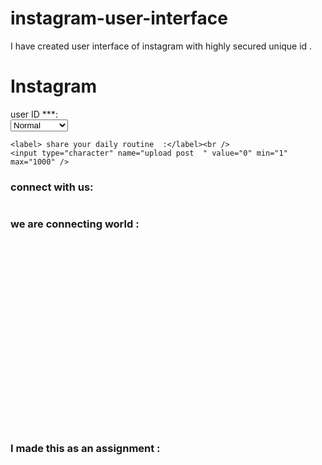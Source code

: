 # instagram-user-interface
I have created user interface of instagram with highly secured unique id .
<!DOCTYPE html>
<html>

<head>
  <script src="shared/jquery.js" type="text/javascript"></script>
  <script src="shared/shiny.js" type="text/javascript"></script>
  <link rel="stylesheet" type="text/css" href="shared/shiny.css"/>
</head>

<body>

  <h1>Instagram</h1>

  <p>
    <label>user ID</label> ***:</label><br />
    <select name="dist">
      <option value="norm">Normal</option>
      <option value="unif">Uniform</option>
      <option value="lnorm">Log-normal</option>
      <option value="exp">Exponential</option>
    </select>
  </p>

  <p>

    <label> share your daily routine  :</label><br />
    <input type="character" name="upload post  " value="0" min="1" max="1000" />

  </p>

  <h3>connect with us:</h3>
  <pre id="summary" class="shiny-text-output"></pre>

  <h3> we are connecting world  :</h3>
  <div id="plot" class="shiny-plot-output"
       style="width: 100%; height: 300px"></div>

  <h3> I made this as an  assignment :</h3>
  <div id="table" class="shiny-html-output"></div>

</body>
</html>

